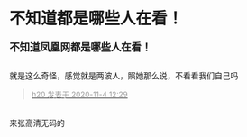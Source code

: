 # 不知道都是哪些人在看！


<strong><font size="4">不知道凤凰网都是哪些人在看！</font></strong><br />
<img id="aimg_ckUu0" onclick="zoom(this, this.src, 0, 0, 0)" class="zoom" src="https://aikf.yundasys.com/webchat/file/rest/file/202011/d599d7eab8614ff8ba11bf0febc76604.jpg" onmouseover="img_onmouseoverfunc(this)" onload="thumbImg(this)" border="0" alt="" />

<img id="aimg_sp29M" onclick="zoom(this, this.src, 0, 0, 0)" class="zoom" src="https://www.hostloc.com/forum.php?mod=attachment&amp;aid=MTQxMDEwfDBkMmFiODMxfDE2MDQ0NjQxMzN8NDU4MjB8NzYyMjI3&amp;noupdate=yes" onmouseover="img_onmouseoverfunc(this)" onload="thumbImg(this)" border="0" alt="" />

就是这么奇怪，感觉就是两波人，照她那么说，不看看我们自己吗

<div class="quote"><blockquote><font size="2"><a href="https://www.hostloc.com/forum.php?mod=redirect&amp;goto=findpost&amp;pid=9400912&amp;ptid=762268" target="_blank"><font color="#999999">h20 发表于 2020-11-4 12:29</font></a></font></blockquote></div><br />
来张高清无码的
